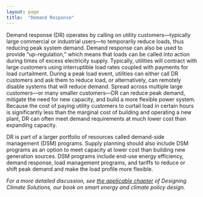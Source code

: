 ```yaml
---
layout: page
title:  "Demand Response"
---
```

Demand response (DR) operates by calling on utility customers—typically large commercial or industrial users—to temporarily reduce loads, thus reducing peak system demand.  Demand response can also be used to provide “up-regulation,” which means that loads can be called into action during times of excess electricity supply.  Typically, utilities will contract with large customers using interruptible load rates coupled with payments for load curtailment.  During a peak load event, utilities can either call DR customers and ask them to reduce load, or alternatively, can remotely disable systems that will reduce demand.  Spread across multiple large customers—or many smaller customers—DR can reduce peak demand, mitigate the need for new capacity, and build a more flexible power system.  Because the cost of paying utility customers to curtail load in certain hours is significantly less than the marginal cost of building and operating a new plant, DR can often meet demand requirements at much lower cost than expanding capacity.

DR is part of a larger portfolio of resources called demand-side management (DSM) programs. Supply planning should also include DSM programs as an option to meet capacity at lower cost than building new generation sources.  DSM programs include end-use energy efficiency, demand response, load management programs, and tariffs to reduce or shift peak demand and make the load profile more flexible.

*For a more detailed discussion, see [the applicable chapter](https://www.energypolicy.solutions/policies/complementary-electricity-policies/) of Designing Climate Solutions, our book on smart energy and climate policy design.*